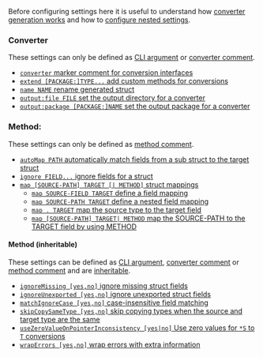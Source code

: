Before configuring settings here it is useful to understand how [converter
generation works](generation.md) and how to [configure nested
settings](config/nested.md).

### Converter

These settings can only be defined as [CLI argument](config/define.md#cli) or
[converter comment](config/define.md#converter).

- [`converter` marker comment for conversion interfaces](config/converter.md)
- [`extend [PACKAGE:]TYPE...` add custom methods for conversions](config/extend.md)
- [`name NAME` rename generated struct](config/name.md)
- [`output:file FILE` set the output directory for a converter](config/output.md#file)
- [`output:package [PACKAGE:]NAME` set the output package for a converter](config/output.md#package)

### Method:

These settings can only be defined as [method comment](config/define.md#method).

- [`autoMap PATH` automatically match fields from a sub struct to the target struct](config/autoMap.md)
- [`ignore FIELD...` ignore fields for a struct](config/ignore.md)
- [`map [SOURCE-PATH] TARGET [| METHOD]` struct mappings](config/map.md)
  - [`map SOURCE-FIELD TARGET` define a field mapping](config/map.md#map-source-field-target)
  - [`map SOURCE-PATH TARGET` define a nested field mapping](config/map.md#map-source-path-target)
  - [`map . TARGET` map the source type to the target field](config/map.md#map-dot-target)
  - [`map [SOURCE-PATH] TARGET| METHOD` map the SOURCE-PATH to the TARGET field by
    using METHOD](config/map.md#map-source-path-target-method)


#### Method (inheritable)

These settings can be defined as [CLI argument](config/define.md#cli),
[converter comment](config/define.md#converter) or
[method comment](config/define.md#method) and are
[inheritable](config/define.md#inheritance).

- [`ignoreMissing [yes,no]` ignore missing struct fields](config/ignoreMissing.md) 
- [`ignoreUnexported [yes,no]` ignore unexported struct fields](config/ignoreUnexported.md)
- [`matchIgnoreCase [yes,no]` case-insensitive field matching](config/matchIgnoreCase.md)
- [`skipCopySameType [yes,no]` skip copying types when the source and target type are the same](config/skipCopySameType.md)
- [`useZeroValueOnPointerInconsistency [yes|no]` Use zero values for `*S` to `T` conversions](config/useZeroValueOnPointerInconsistency.md)
- [`wrapErrors [yes,no]` wrap errors with extra information](config/wrapErrors.md)
